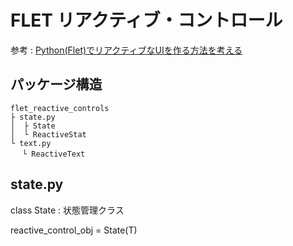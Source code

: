 # FLET リアクティブ・コントロール

参考 : [Python(Flet)でリアクティブなUIを作る方法を考える](https://qiita.com/ForestMountain1234/items/64edacd5275c1ce4c943)

## パッケージ構造
```
flet_reactive_controls  
├ state.py  
│  ├ State  
│  └ ReactiveStat  
└ text.py  
　 └ ReactiveText  
```

## state.py
class State : 状態管理クラス

reactive_control_obj = State(T)

